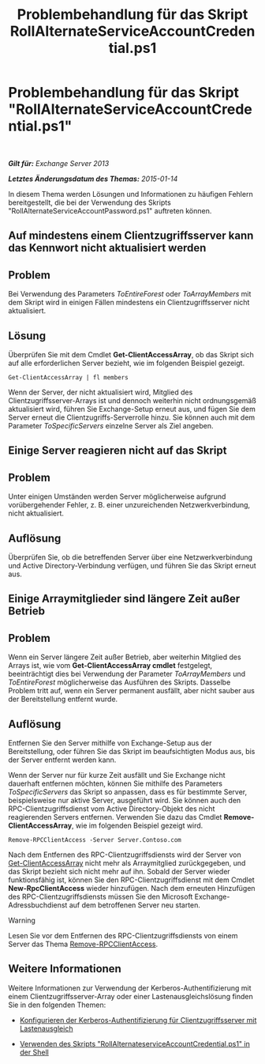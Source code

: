 ﻿---
title: 'Problembehandlung für das Skript RollAlternateServiceAccountCredential.ps1'
TOCTitle: Problembehandlung für das Skript "RollAlternateServiceAccountCredential.ps1"
ms:assetid: 2bbf36d3-eb89-4f92-a8de-259a7cb64d62
ms:mtpsurl: https://technet.microsoft.com/de-de/library/Ff808310(v=EXCHG.150)
ms:contentKeyID: 63915381
ms.date: 05/22/2018
mtps_version: v=EXCHG.150
ms.translationtype: MT
---

# Problembehandlung für das Skript \"RollAlternateServiceAccountCredential.ps1\"

 

_**Gilt für:** Exchange Server 2013_

_**Letztes Änderungsdatum des Themas:** 2015-01-14_

In diesem Thema werden Lösungen und Informationen zu häufigen Fehlern bereitgestellt, die bei der Verwendung des Skripts "RollAlternateServiceAccountPassword.ps1" auftreten können.

## Auf mindestens einem Clientzugriffsserver kann das Kennwort nicht aktualisiert werden

## Problem

Bei Verwendung des Parameters *ToEntireForest* oder *ToArrayMembers* mit dem Skript wird in einigen Fällen mindestens ein Clientzugriffsserver nicht aktualisiert.

## Lösung

Überprüfen Sie mit dem Cmdlet **Get-ClientAccessArray**, ob das Skript sich auf alle erforderlichen Server bezieht, wie im folgenden Beispiel gezeigt.

    Get-ClientAccessArray | fl members

Wenn der Server, der nicht aktualisiert wird, Mitglied des Clientzugriffsserver-Arrays ist und dennoch weiterhin nicht ordnungsgemäß aktualisiert wird, führen Sie Exchange-Setup erneut aus, und fügen Sie dem Server erneut die Clientzugriffs-Serverrolle hinzu. Sie können auch mit dem Parameter *ToSpecificServers* einzelne Server als Ziel angeben.

## Einige Server reagieren nicht auf das Skript

## Problem

Unter einigen Umständen werden Server möglicherweise aufgrund vorübergehender Fehler, z. B. einer unzureichenden Netzwerkverbindung, nicht aktualisiert.

## Auflösung

Überprüfen Sie, ob die betreffenden Server über eine Netzwerkverbindung und Active Directory-Verbindung verfügen, und führen Sie das Skript erneut aus.

## Einige Arraymitglieder sind längere Zeit außer Betrieb

## Problem

Wenn ein Server längere Zeit außer Betrieb, aber weiterhin Mitglied des Arrays ist, wie vom **Get-ClientAccessArray cmdlet** festgelegt, beeinträchtigt dies bei Verwendung der Parameter *ToArrayMembers* und *ToEntireForest* möglicherweise das Ausführen des Skripts. Dasselbe Problem tritt auf, wenn ein Server permanent ausfällt, aber nicht sauber aus der Bereitstellung entfernt wurde.

## Auflösung

Entfernen Sie den Server mithilfe von Exchange-Setup aus der Bereitstellung, oder führen Sie das Skript im beaufsichtigten Modus aus, bis der Server entfernt werden kann.

Wenn der Server nur für kurze Zeit ausfällt und Sie Exchange nicht dauerhaft entfernen möchten, können Sie mithilfe des Parameters *ToSpecificServers* das Skript so anpassen, dass es für bestimmte Server, beispielsweise nur aktive Server, ausgeführt wird. Sie können auch den RPC-Clientzugriffsdienst vom Active Directory-Objekt des nicht reagierenden Servers entfernen. Verwenden Sie dazu das Cmdlet **Remove-ClientAccessArray**, wie im folgenden Beispiel gezeigt wird.

    Remove-RPCClientAccess -Server Server.Contoso.com

Nach dem Entfernen des RPC-Clientzugriffsdiensts wird der Server von [Get-ClientAccessArray](https://technet.microsoft.com/de-de/library/dd297976\(v=exchg.150\)) nicht mehr als Arraymitglied zurückgegeben, und das Skript bezieht sich nicht mehr auf ihn. Sobald der Server wieder funktionsfähig ist, können Sie den RPC-Clientzugriffsdienst mit dem Cmdlet **New-RpcClientAccess** wieder hinzufügen. Nach dem erneuten Hinzufügen des RPC-Clientzugriffsdiensts müssen Sie den Microsoft Exchange-Adressbuchdienst auf dem betroffenen Server neu starten.


> [!WARNING]
> Lesen Sie vor dem Entfernen des RPC-Clientzugriffsdiensts von einem Server das Thema <A href="https://technet.microsoft.com/de-de/library/dd298151(v=exchg.150)">Remove-RPCClientAccess</A>.



## Weitere Informationen

Weitere Informationen zur Verwendung der Kerberos-Authentifizierung mit einem Clientzugriffsserver-Array oder einer Lastenausgleichslösung finden Sie in den folgenden Themen:

  - [Konfigurieren der Kerberos-Authentifizierung für Clientzugriffsserver mit Lastenausgleich](configuring-kerberos-authentication-for-load-balanced-client-access-servers-exchange-2013-help.md)

  - [Verwenden des Skripts "RollAlternateserviceAccountCredential.ps1" in der Shell](using-the-rollalternateserviceaccountcredential-ps1-script-in-the-shell-exchange-2013-help.md)

